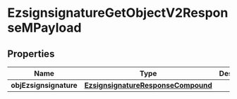 

# EzsignsignatureGetObjectV2ResponseMPayload

## Properties

Name | Type | Description | Notes
------------ | ------------- | ------------- | -------------
**objEzsignsignature** | [**EzsignsignatureResponseCompound**](EzsignsignatureResponseCompound.md) |  | 




